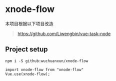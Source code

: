 # xnode-flow

本项目根据以下项目改造
> https://github.com/Liwengbin/vue-task-node

## Project setup
```
npm i -S github:wuchuanxun/xnode-flow

import xnode-flow from "xnode-flow"
Vue.use(xnode-flow);
```